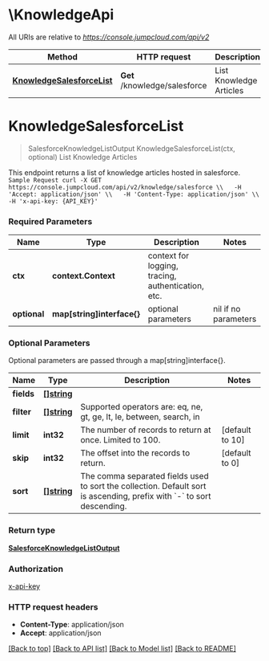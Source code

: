 # \KnowledgeApi

All URIs are relative to *https://console.jumpcloud.com/api/v2*

Method | HTTP request | Description
------------- | ------------- | -------------
[**KnowledgeSalesforceList**](KnowledgeApi.md#KnowledgeSalesforceList) | **Get** /knowledge/salesforce | List Knowledge Articles


# **KnowledgeSalesforceList**
> SalesforceKnowledgeListOutput KnowledgeSalesforceList(ctx, optional)
List Knowledge Articles

This endpoint returns a list of knowledge articles hosted in salesforce.  ``` Sample Request curl -X GET https://console.jumpcloud.com/api/v2/knowledge/salesforce \\   -H 'Accept: application/json' \\   -H 'Content-Type: application/json' \\   -H 'x-api-key: {API_KEY}' ```

### Required Parameters

Name | Type | Description  | Notes
------------- | ------------- | ------------- | -------------
 **ctx** | **context.Context** | context for logging, tracing, authentication, etc.
 **optional** | **map[string]interface{}** | optional parameters | nil if no parameters

### Optional Parameters
Optional parameters are passed through a map[string]interface{}.

Name | Type | Description  | Notes
------------- | ------------- | ------------- | -------------
 **fields** | [**[]string**](string.md)|  | 
 **filter** | [**[]string**](string.md)| Supported operators are: eq, ne, gt, ge, lt, le, between, search, in | 
 **limit** | **int32**| The number of records to return at once. Limited to 100. | [default to 10]
 **skip** | **int32**| The offset into the records to return. | [default to 0]
 **sort** | [**[]string**](string.md)| The comma separated fields used to sort the collection. Default sort is ascending, prefix with &#x60;-&#x60; to sort descending.  | 

### Return type

[**SalesforceKnowledgeListOutput**](salesforce-knowledge-list-output.md)

### Authorization

[x-api-key](../README.md#x-api-key)

### HTTP request headers

 - **Content-Type**: application/json
 - **Accept**: application/json

[[Back to top]](#) [[Back to API list]](../README.md#documentation-for-api-endpoints) [[Back to Model list]](../README.md#documentation-for-models) [[Back to README]](../README.md)

